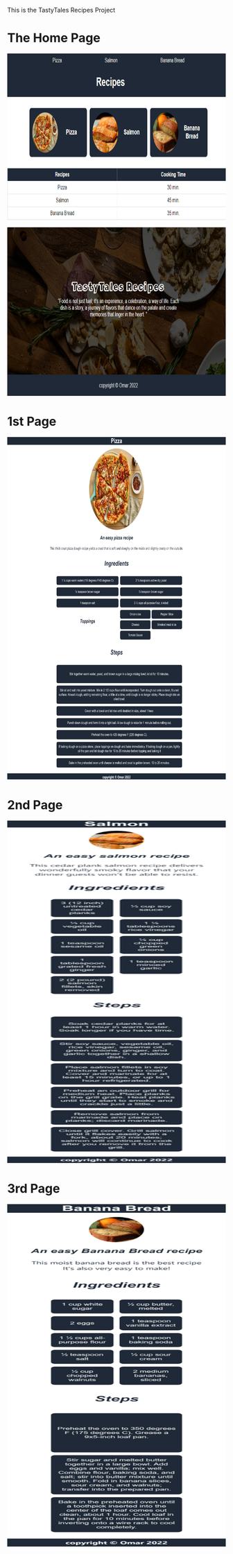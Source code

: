 This is the TastyTales Recipes Project

# The Home Page
<img src="./imgs/large_device.png" alt="img" width="790px" height="790">

# 1st Page
<img src="./imgs/Pizza%20small.png" alt="img" width="790" height="790">

# 2nd Page
<img src="./imgs/salmon%20small.png" alt="img" width="790" height="790">

# 3rd Page
<img src="./imgs/Banana_bread%20small.png"  alt="img" width="790" height="790">


